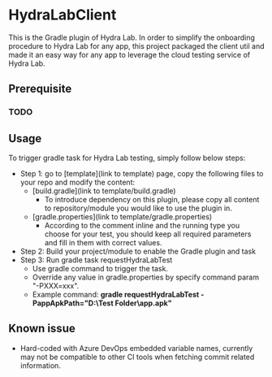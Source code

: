 # HydraLabClient
This is the Gradle plugin of Hydra Lab.
In order to simplify the onboarding procedure to Hydra Lab for any app, this project packaged the client util and made it an easy way for any app to leverage the cloud testing service of Hydra Lab.

## Prerequisite
### TODO

## Usage
To trigger gradle task for Hydra Lab testing, simply follow below steps:
- Step 1: go to [template](link to template) page, copy the following files to your repo and modify the content:
    - [build.gradle](link to template/build.gradle)
        - To introduce dependency on this plugin, please copy all content to repository/module you would like to use the plugin in.
    - [gradle.properties](link to template/gradle.properties)
        - According to the comment inline and the running type you choose for your test, you should keep all required parameters and fill in them with correct values.
- Step 2: Build your project/module to enable the Gradle plugin and task
- Step 3: Run gradle task requestHydraLabTest
    - Use gradle command to trigger the task.
    - Override any value in gradle.properties by specify command param "-PXXX=xxx".
    - Example command: **gradle requestHydraLabTest -PappApkPath="D:\Test Folder\app.apk"**

## Known issue
- Hard-coded with Azure DevOps embedded variable names, currently may not be compatible to other CI tools when fetching commit related information.
